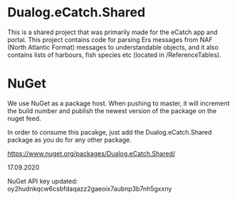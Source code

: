 # Dualog.eCatch.Shared
This is a shared project that was primarily made for the eCatch app and portal. 
This project contains code for parsing Ers messages from NAF (North Atlantic Format) messages to understandable objects, and it also contains lists of harbours, fish species etc (located in /ReferenceTables).

# NuGet
We use NuGet as a package host. When pushing to master, it will increment the build number and publish the newest version of the package on the nuget feed.

In order to consume this pacakge, just add the Dualog.eCatch.Shared package as you do for any other package.

https://www.nuget.org/packages/Dualog.eCatch.Shared/

17.09.2020

NuGet API key updated: oy2hudnkqcw6csbfdaqazz2gaeoix7aubnp3b7nh5gxxny
